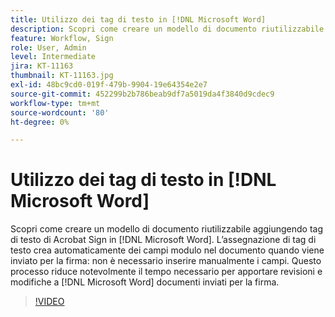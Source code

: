 ```yaml
---
title: Utilizzo dei tag di testo in [!DNL Microsoft Word]
description: Scopri come creare un modello di documento riutilizzabile aggiungendo tag di testo di Acrobat Sign in [!DNL Microsoft Word]
feature: Workflow, Sign
role: User, Admin
level: Intermediate
jira: KT-11163
thumbnail: KT-11163.jpg
exl-id: 48bc9cd0-019f-479b-9904-19e64354e2e7
source-git-commit: 452299b2b786beab9df7a5019da4f3840d9cdec9
workflow-type: tm+mt
source-wordcount: '80'
ht-degree: 0%

---
```


# Utilizzo dei tag di testo in [!DNL Microsoft Word]

Scopri come creare un modello di documento riutilizzabile aggiungendo tag di testo di Acrobat Sign in [!DNL Microsoft Word]. L’assegnazione di tag di testo crea automaticamente dei campi modulo nel documento quando viene inviato per la firma: non è necessario inserire manualmente i campi. Questo processo riduce notevolmente il tempo necessario per apportare revisioni e modifiche a [!DNL Microsoft Word] documenti inviati per la firma.

>[!VIDEO](https://video.tv.adobe.com/v/3412819?quality=12&learn=on&hidetitle=true&captions=ita)
